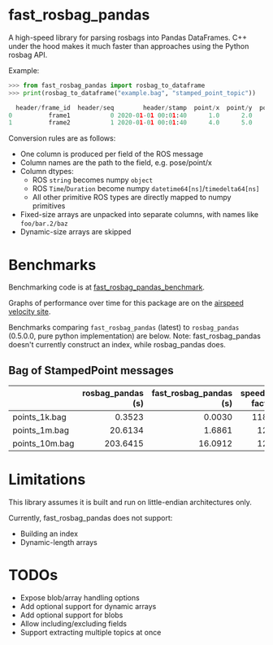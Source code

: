 # fast_rosbag_pandas

A high-speed library for parsing rosbags into Pandas DataFrames. C++ under the hood makes it much faster than approaches using the Python rosbag API.

Example:
```py
>>> from fast_rosbag_pandas import rosbag_to_dataframe
>>> print(rosbag_to_dataframe("example.bag", "stamped_point_topic"))

  header/frame_id  header/seq        header/stamp  point/x  point/y  point/z
0          frame1           0 2020-01-01 00:01:40      1.0      2.0      3.0
1          frame2           1 2020-01-01 00:01:40      4.0      5.0      6.0
```

Conversion rules are as follows:
  * One column is produced per field of the ROS message
  * Column names are the path to the field, e.g. pose/point/x
  * Column dtypes:
    * ROS `string` becomes numpy `object`
    * ROS `Time`/`Duration` become numpy `datetime64[ns]`/`timedelta64[ns]`
    * All other primitive ROS types are directly mapped to numpy primitives
  * Fixed-size arrays are unpacked into separate columns, with names like `foo/bar.2/baz`
  * Dynamic-size arrays are skipped

# Benchmarks

Benchmarking code is at [fast_rosbag_pandas_benchmark](https://github.com/samkhal/fast_rosbag_pandas_benchmark).

Graphs of performance over time for this package are on the [airspeed velocity site](https://samkhal.github.io/fast_rosbag_pandas_benchmark).

Benchmarks comparing `fast_rosbag_pandas` (latest) to `rosbag_pandas` (0.5.0.0, pure python implementation) are below.
Note: fast_rosbag_pandas doesn't currently construct an index, while rosbag_pandas does.

## Bag of StampedPoint messages
|                |   rosbag_pandas (s) |   fast_rosbag_pandas (s) |   speedup factor |
|:---------------|--------------------:|-------------------------:|-----------------:|
| points_1k.bag  |              0.3523 |                   0.0030 |            118.9 |
| points_1m.bag  |             20.6134 |                   1.6861 |             12.2 |
| points_10m.bag |            203.6415 |                  16.0912 |             12.7 |

# Limitations
This library assumes it is built and run on little-endian architectures only.

Currently, fast_rosbag_pandas does not support:
* Building an index
* Dynamic-length arrays

# TODOs
* Expose blob/array handling options
* Add optional support for dynamic arrays 
* Add optional support for blobs
* Allow including/excluding fields
* Support extracting multiple topics at once